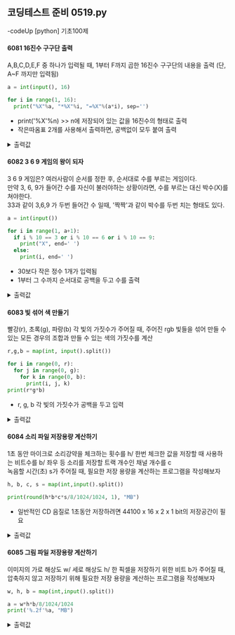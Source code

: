 ## 코딩테스트 준비 0519.py

-codeUp [python] 기초100제

#### 6081 16진수 구구단 출력
A,B,C,D,E,F 중 하나가 입력될 때, 1부터 F까지 곱한 16진수 구구단의 내용을 출력
(단, A~F 까지만 입력됨)
```py
a = int(input(), 16)

for i in range(1, 16):
  print("%X"%a, "*%X"%i, "=%X"%(a*i), sep='')
```
* print('%X'%n) >> n에 저장되어 있는 값을 16진수의 형태로 출력
* 작은따옴표 2개를 사용해서 출력하면, 공백없이 모두 붙여 출력
<details><summary>출력값</summary>
  입력값 : c
  
  ```py
C*1=C
C*2=18
C*3=24
C*4=30
C*5=3C
C*6=48
C*7=54
C*8=60
C*9=6C
C*A=78
C*B=84
C*C=90
C*D=9C
C*E=A8
C*F=B4
  ```
  
  </details>

#### 6082 3 6 9 게임의 왕이 되자
3 6 9 게임은? 여러사람이 순서를 정한 후, 순서대로 수를 부르는 게임이다.<br>
만약 3, 6, 9가 들어간 수를 자신이 불러야하는 상황이라면, 수를 부르는 대신 박수(X)를 쳐야한다.<br>
33과 같이 3,6,9 가 두번 들어간 수 일때, '짝짝'과 같이 박수를 두번 치는 형태도 있다.
```py
a = int(input())

for i in range(1, a+1):
  if i % 10 == 3 or i % 10 == 6 or i % 10 == 9:
    print("X", end=' ')
  else:
    print(i, end=' ')
```
* 30보다 작은 정수 1개가 입력됨
* 1부터 그 수까지 순서대로 공백을 두고 수를 출력

<details><summary>출력값</summary>
  입력값 : 10
  
  ```py
  1 2 X 4 5 X 7 8 X 10
  ```
  
  </details>
  
#### 6083 빛 섞어 색 만들기
빨강(r), 초록(g), 파랑(b) 각 빛의 가짓수가 주어질 때, 주어진 rgb 빛들을 섞어 만들 수 있는 모든 경우의 조합과 만들 수 있는 색의 가짓수를 계산
```py
r,g,b = map(int, input().split())

for i in range(0, r):
  for j in range(0, g):
    for k in range(0, b):
      print(i, j, k)
print(r*g*b)
```
* r, g, b 각 빛의 가짓수가 공백을 두고 입력
<details><summary>출력값</summary>
  입력값 : 2 2 2
  
  ```py
0 0 0
0 0 1
0 1 0
0 1 1
1 0 0
1 0 1
1 1 0
1 1 1
8
  ```
  
  </details>
  
#### 6084 소리 파일 저장용량 계산하기
1초 동안 마이크로 소리강약을 체크하는 횟수를 h/ 한번 체크한 값을 저장할 때 사용하는 비트수를 b/ 좌우 등 소리를 저장할 트랙 개수인 채널 개수를 c<br>
녹음할 시간(초) s가 주어질 때, 필요한 저장 용량을 계산하는 프로그램을 작성해보자
```py
h, b, c, s = map(int,input().split())

print(round(h*b*c*s/8/1024/1024, 1), "MB")
```
* 일반적인 CD 음질로 1초동안 저장하려면 44100 x 16 x 2 x 1 bit의 저장공간이 필요
<details><summary>출력값</summary>
  입력값 : 44100 16 2 10
  
  ```py
  1.7 MB
  ```
  
  </details>

#### 6085 그림 파일 저장용량 계산하기
이미지의 가로 해상도 w/ 세로 해상도 h/ 한 픽셀을 저장하기 위한 비트 b가 주어질 때,<br>
압축하지 않고 저장하기 위해 필요한 저장 용량을 계산하는 프로그램을 작성해보자
```py
w, h, b = map(int,input().split())

a = w*h*b/8/1024/1024
print('%.2f'%a, "MB")
```
<details><summary>출력값</summary>
  입력값 : 1024 768 24
  
  ```py
  2.25 MB
  ```
  
  </details>
